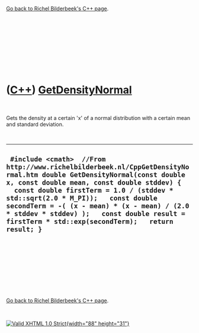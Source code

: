

[Go back to Richel Bilderbeek's C++ page](Cpp.htm).

 

 

 

 

 

([C++](Cpp.htm)) [GetDensityNormal](CppGetDensityNormal.htm)
============================================================

 

Gets the density at a certain 'x' of a normal distribution with a
certain mean and standard deviation.

 

  ----------------------------------------------------------------------------------------------------------------------------------------------------------------------------------------------------------------------------------------------------------------------------------------------------------------------------------------------------------------------------------------------------------
  ` #include <cmath>  //From http://www.richelbilderbeek.nl/CppGetDensityNormal.htm double GetDensityNormal(const double x, const double mean, const double stddev) {   const double firstTerm = 1.0 / (stddev * std::sqrt(2.0 * M_PI));   const double secondTerm = -( (x - mean) * (x - mean) / (2.0 * stddev * stddev) );   const double result = firstTerm * std::exp(secondTerm);   return result; }`
  ----------------------------------------------------------------------------------------------------------------------------------------------------------------------------------------------------------------------------------------------------------------------------------------------------------------------------------------------------------------------------------------------------------

 

 

 

 

 

[Go back to Richel Bilderbeek's C++ page](Cpp.htm).



 

[![Valid XHTML 1.0 Strict](valid-xhtml10.png){width="88"
height="31"}](http://validator.w3.org/check?uri=referer)
